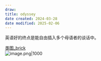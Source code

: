 ```yaml
---
draw: 
title: odyssey
date created: 2024-03-28
date modified: 2025-02-06
---
```


英语好的终点是能自由插入多个母语者的谈话中。

<!-- more -->

[类图_brick](类图_brick.md)  
![image.png|1000](https://imagehosting4picgo.oss-cn-beijing.aliyuncs.com/imagehosting/fix-dir%2Fpicgo%2Fpicgo-clipboard-images%2F2024%2F05%2F01%2F17-27-47-61f437be07a918c0608f2e77d47256ad-20240501172746-9bf582.png)
